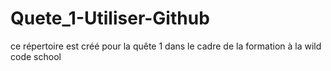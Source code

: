 # Quete_1-Utiliser-Github
ce répertoire est créé pour la quête 1 dans le cadre de la formation à la wild code school 
